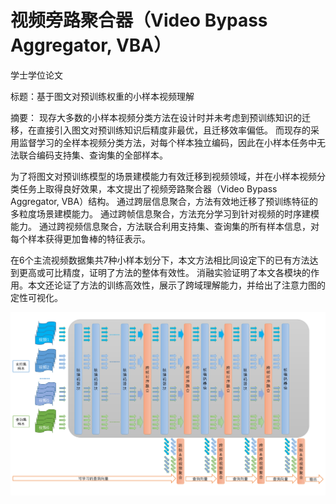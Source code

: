 # 视频旁路聚合器（Video Bypass Aggregator, VBA）

学士学位论文

标题：基于图文对预训练权重的小样本视频理解

摘要：
现存大多数的小样本视频分类方法在设计时并未考虑到预训练知识的迁移，在直接引入图文对预训练知识后精度非最优，且迁移效率偏低。
而现存的采用监督学习的全样本视频分类方法，对每个样本独立编码，因此在小样本任务中无法联合编码支持集、查询集的全部样本。

为了将图文对预训练模型的场景建模能力有效迁移到视频领域，并在小样本视频分类任务上取得良好效果，本文提出了视频旁路聚合器（Video Bypass Aggregator, VBA）结构。
通过跨层信息聚合，方法有效地迁移了预训练特征的多粒度场景建模能力。
通过跨帧信息聚合，方法充分学习到针对视频的时序建模能力。
通过跨视频信息聚合，方法联合利用支持集、查询集的所有样本信息，对每个样本获得更加鲁棒的特征表示。

在6个主流视频数据集共7种小样本划分下，本文方法相比同设定下的已有方法达到更高或可比精度，证明了方法的整体有效性。
消融实验证明了本文各模块的作用。本文还论证了方法的训练高效性，展示了跨域理解能力，并给出了注意力图的定性可视化。

![VBA](resources/overall_intro.png)
